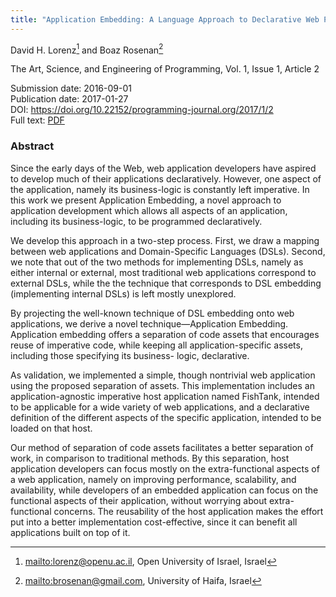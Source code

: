 ```yaml
---
title: "Application Embedding: A Language Approach to Declarative Web Programming"
---
```

David H. Lorenz[^1] and Boaz Rosenan[^2]

The Art, Science, and Engineering of Programming, Vol. 1, Issue 1, Article 2

Submission date: 2016-09-01  
Publication date: 2017-01-27  
DOI: <https://doi.org/10.22152/programming-journal.org/2017/1/2>  
Full text: [PDF](https://arxiv.org/pdf/1701.08119v1)  


### Abstract
Since the early days of the Web, web application developers have aspired to develop much of their applications declaratively. However, one aspect of the application, namely its business-logic is constantly left imperative. In this work we present Application Embedding, a novel approach to application development which allows all aspects of an application, including its business-logic, to be programmed declaratively.

We develop this approach in a two-step process. First, we draw a mapping between web applications and Domain-Specific Languages (DSLs). Second, we note that out of the two methods for implementing DSLs, namely as either internal or external, most traditional web applications correspond to external DSLs, while the the technique that corresponds to DSL embedding (implementing internal DSLs) is left mostly unexplored.

By projecting the well-known technique of DSL embedding onto web applications, we derive a novel technique—Application Embedding. Application embedding offers a separation of code assets that encourages reuse of imperative code, while keeping all application-specific assets, including those specifying its business- logic, declarative.

As validation, we implemented a simple, though nontrivial web application using the proposed separation of assets. This implementation includes an application-agnostic imperative host application named FishTank, intended to be applicable for a wide variety of web applications, and a declarative definition of the different aspects of the specific application, intended to be loaded on that host.

Our method of separation of code assets facilitates a better separation of work, in comparison to traditional methods. By this separation, host application developers can focus mostly on the extra-functional aspects of a web application, namely on improving performance, scalability, and availability, while developers of an embedded application can focus on the functional aspects of their application, without worrying about extra- functional concerns. The reusability of the host application makes the effort put into a better implementation cost-effective, since it can benefit all applications built on top of it.



[^1]: <mailto:lorenz@openu.ac.il>, Open University of Israel, Israel
[^2]: <mailto:brosenan@gmail.com>, University of Haifa, Israel
